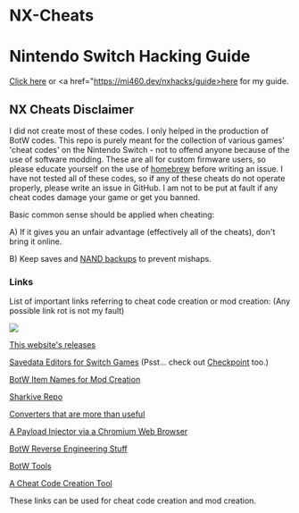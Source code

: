 # NX-Cheats


<h1><b>Nintendo Switch Hacking Guide</b></h1>

<a href="https://switch.homebrew.guide/">Click here</a> or <a href="https://mi460.dev/nxhacks/guide>here</a> for my guide.

<h2><b>NX Cheats Disclaimer</b></h2>

I did not create most of these codes. I only helped in the production of BotW codes. This repo is purely meant for the collection of various games' 'cheat codes' on the Nintendo Switch - not to offend anyone because of the use of software modding. These are all for custom firmware users, so please educate yourself on the use of <a href="https://switchbrew.org/wiki/Main_Page">homebrew</a> before writing an issue. I have not tested all of these codes, so if any of these cheats do not operate properly, please write an issue in GitHub. I am not to be put at fault if any cheat codes damage your game or get you banned.

Basic common sense should be applied when cheating:

A) If it gives you an unfair advantage (effectively all of the cheats), don't bring it online.

B) Keep saves and <a href="https://nh-server.github.io/switch-guide/extras/nandrestore/">NAND backups</a> to prevent mishaps.

<h3><b>Links</b></h3>

List of important links referring to cheat code creation or mod creation:
(Any possible link rot is not my fault)

<a href="https://discord.gg/DdUUaap"><img src="https://discordapp.com/api/guilds/699728181841887363/embed.png"></a>

<a href="https://mcmi460.github.io/nxhacks">This website's releases</a>

<a href="https://www.marcrobledo.com/savegame-editors/">Savedata Editors for Switch Games</a> (Psst... check out <a href="https://github.com/FlagBrew/Checkpoint/releases">Checkpoint</a> too.)

<a href="https://gbatemp.net/threads/botw-item-names-for-pandaonsmacks-trainer.463959/">BotW Item Names for Mod Creation</a>

<a href="https://github.com/FlagBrew/Sharkive/tree/master/switch">Sharkive Repo</a>

<a href="https://geckocodes.org/index.php?arsenal=3">Converters that are more than useful</a>

<a href="https://webcfw.sdsetup.com/">A Payload Injector via a Chromium Web Browser</a>

<a href="https://github.com/leoetlino/botw-re-notes">BotW Reverse Engineering Stuff</a>

<a href="https://github.com/MrCheeze/botw-tools">BotW Tools</a>

<a href="https://github.com/DarkFlare69/SXCheatTool">A Cheat Code Creation Tool</a>

These links can be used for cheat code creation and mod creation.
